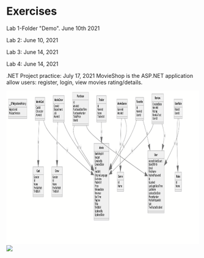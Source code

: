 # Exercises

Lab 1-Folder "Demo". June 10th 2021
</p>
Lab 2: June 10, 2021
</p>
Lab 3: June 14, 2021
</p>
Lab 4: June 14, 2021
</p>
.NET Project practice: July 17, 2021
MovieShop is the ASP.NET application allow users: register, login, view movies rating/details.
</p>
<img src="database.png" height="400">
<img src="desk.png">
